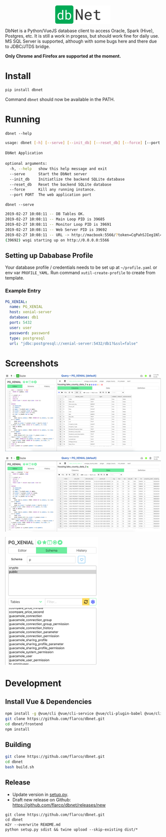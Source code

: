 

<p align="center">
  <img align="center" src="frontend/src/assets/logo-brand.png" alt="Logo" width="180"/>
</p>

DbNet is a Python/VueJS database client to access Oracle, Spark (Hive), Postgres, etc. It is still a work in progess, but should work fine for daily use. MS SQL Server is supported, although with some bugs here and there due to JDBC/JTDS bridge.

**Only Chrome and Firefox are supported at the moment.**

# Install
```bash
pip install dbnet
```

Command `dbnet` should now be available in the PATH.

# Running

`dbnet --help`

```bash
usage: dbnet [-h] [--serve] [--init_db] [--reset_db] [--force] [--port PORT]

DbNet Application

optional arguments:
  -h, --help   show this help message and exit
  --serve      Start the DbNet server
  --init_db    Initiatlize the backend SQLite database
  --reset_db   Reset the backend SQLite database
  --force      Kill any running instance.
  --port PORT  The web application port
```

`dbnet --serve`

```bash
2019-02-27 10:08:11 -- DB Tables OK.
2019-02-27 10:08:11 -- Main Loop PID is 39685
2019-02-27 10:08:11 -- Monitor Loop PID is 39691
2019-02-27 10:08:11 -- Web Server PID is 39692
2019-02-27 10:08:11 -- URL -> http://macbook:5566/?token=CqPahSJIeg1Nl4Kj
(39692) wsgi starting up on http://0.0.0.0:5566
```

## Setting up Dababase Profile

Your database profile / credentials needs to be set up at `~/profile.yaml` or env var `PROFILE_YAML`.
Run command `xutil-create-profile` to create from template.

### Example Entry

```yaml
PG_XENIAL:
  name: PG_XENIAL
  host: xenial-server
  database: db1
  port: 5432
  user: user
  password: password
  type: postgresql
  url: "jdbc:postgresql://xenial-server:5432/db1?&ssl=false"
```


# Screenshots

![Screenshot 2](dbnet.screenshot.2.png)

![Screenshot 1](dbnet.screenshot.1.png)

<img src="dbnet.screenshot.schema.png" alt="Screenshot schema" width="300"/>

# Development

## Install Vue & Dependencies

```bash
npm install -g @vue/cli @vue/cli-service @vue/cli-plugin-babel @vue/cli-plugin-eslint
git clone https://github.com/flarco/dbnet.git
cd dbnet/frontend
npm install
```

## Building

```bash
git clone https://github.com/flarco/dbnet.git
cd dbnet
bash build.sh
```

## Release

- Update version in [setup.py](./setup.py).
- Draft new release on Github: <https://github.com/flarco/dbnet/releases/new>

```
git clone https://github.com/flarco/dbnet.git
cd dbnet
m2r --overwrite README.md
python setup.py sdist && twine upload --skip-existing dist/*
```
